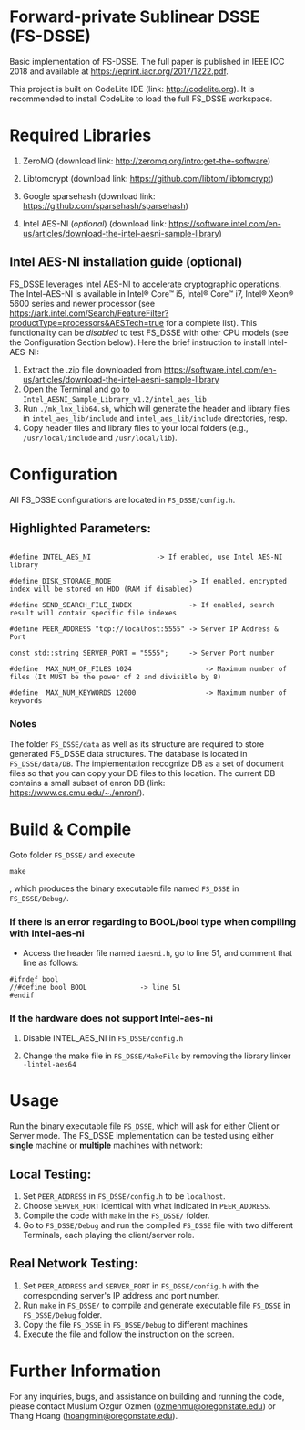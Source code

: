 # Forward-private Sublinear DSSE (FS-DSSE)
Basic implementation of FS-DSSE. The full paper is published in IEEE ICC 2018 and available at https://eprint.iacr.org/2017/1222.pdf. 

This project is built on CodeLite IDE (link: http://codelite.org). It is recommended to install CodeLite to load the full FS_DSSE workspace. 


# Required Libraries
1. ZeroMQ (download link: http://zeromq.org/intro:get-the-software)

2. Libtomcrypt (download link: https://github.com/libtom/libtomcrypt)

3. Google sparsehash (download link: https://github.com/sparsehash/sparsehash)

4. Intel AES-NI (*optional*) (download link: https://software.intel.com/en-us/articles/download-the-intel-aesni-sample-library)

## Intel AES-NI installation guide (optional)

FS_DSSE leverages Intel AES-NI to accelerate cryptographic operations. The Intel-AES-NI is available in Intel® Core™ i5, Intel® Core™ i7, Intel® Xeon® 5600 series and newer processor (see https://ark.intel.com/Search/FeatureFilter?productType=processors&AESTech=true for a complete list). This functionality can be *disabled* to test FS_DSSE with other CPU models (see the Configuration Section below). Here the brief instruction to install Intel-AES-NI:


1. Extract the .zip file downloaded from https://software.intel.com/en-us/articles/download-the-intel-aesni-sample-library
2. Open the Terminal and go to `Intel_AESNI_Sample_Library_v1.2/intel_aes_lib`
3. Run ``./mk_lnx_lib64.sh``, which will generate the header and library files in `intel_aes_lib/include` and `intel_aes_lib/include` directories, resp.
4. Copy header files and library files to your local folders (e.g., `/usr/local/include` and `/usr/local/lib`).


# Configuration
All FS_DSSE configurations are located in ```FS_DSSE/config.h```. 

## Highlighted Parameters:
```

#define INTEL_AES_NI				-> If enabled, use Intel AES-NI library

#define DISK_STORAGE_MODE            	   	-> If enabled, encrypted index will be stored on HDD (RAM if disabled)
	
#define SEND_SEARCH_FILE_INDEX        		-> If enabled, search result will contain specific file indexes

#define PEER_ADDRESS "tcp://localhost:5555"	-> Server IP Address & Port

const std::string SERVER_PORT = "5555";		-> Server Port number

#define  MAX_NUM_OF_FILES 1024              	-> Maximum number of files (It MUST be the power of 2 and divisible by 8)

#define  MAX_NUM_KEYWORDS 12000             	-> Maximum number of keywords

```

### Notes

The folder ``FS_DSSE/data`` as well as its structure are required to store generated FS_DSSE data structures. The database is located in ``FS_DSSE/data/DB``. The implementation recognize DB as a set of document files so that you can copy your DB files to this location. The current DB contains a small subset of enron DB (link: https://www.cs.cmu.edu/~./enron/).

# Build & Compile
Goto folder ``FS_DSSE/`` and execute
``` 
make
```

, which produces the binary executable file named ```FS_DSSE``` in ``FS_DSSE/Debug/``.

### If there is an error regarding to BOOL/bool type when compiling with Intel-aes-ni

- Access the header file named ``iaesni.h``, go to line 51, and comment that line as follows:

```
#ifndef bool
//#define bool BOOL 			-> line 51
#endif
```

### If the hardware does not support Intel-aes-ni

1. Disable INTEL_AES_NI in ``FS_DSSE/config.h``

2. Change the make file in ``FS_DSSE/MakeFile`` by removing the library linker ``-lintel-aes64`` 



# Usage

Run the binary executable file ```FS_DSSE```, which will ask for either Client or Server mode. The FS_DSSE implementation can be tested using either **single** machine or **multiple** machines with network:


## Local Testing:
1. Set ``PEER_ADDRESS`` in ``FS_DSSE/config.h`` to be ``localhost``. 
2. Choose  ``SERVER_PORT`` identical with what indicated in ``PEER_ADDRESS``. 
3. Compile the code with ``make`` in the ``FS_DSSE/`` folder. 
4. Go to ``FS_DSSE/Debug`` and run the compiled ``FS_DSSE`` file with two different Terminals, each playing the client/server role.

## Real Network Testing:
1. Set ``PEER_ADDRESS`` and  ``SERVER_PORT`` in ``FS_DSSE/config.h`` with the corresponding server's IP address  and port number.
2. Run ``make`` in ``FS_DSSE/`` to compile and generate executable file ``FS_DSSE`` in ``FS_DSSE/Debug`` folder.
3. Copy the file ``FS_DSSE`` in ``FS_DSSE/Debug`` to different machines
4. Execute the file and follow the instruction on the screen.


# Further Information
For any inquiries, bugs, and assistance on building and running the code, please contact Muslum Ozgur Ozmen (ozmenmu@oregonstate.edu) or Thang Hoang (hoangmin@oregonstate.edu).
